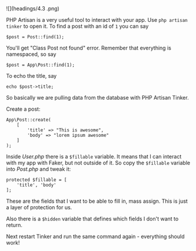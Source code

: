 ![](headings/4.3 .png)

PHP Artisan is a very useful tool to interact with your app. Use `php artisan tinker` to open it. To find a post with an id of `1` you can say

```
$post = Post::find(1);
```

You'll get "Class Post not found" error. Remember that everything is namespaced, so say

```
$post = App\Post::find(1);
```

To echo the title, say

```
echo $post->title;
```

So basically we are pulling data from the database with PHP Artisan Tinker.

Create a post:

```
App\Post::create(
    [
        'title' => "This is awesome",
        'body' => "lorem ipsum awesome"
    ]
);
```

Inside *User.php* there is a `$fillable` variable. It means that I can interact with my app with Faker, but not outside of it. So copy the `$fillable` variable into *Post.php* and tweak it:

```
protected $fillable = [
	'title', 'body'
];
```

These are the fields that I want to be able to fill in, mass assign. This is just a layer of protection for us.

Also there is a `$hidden` variable that defines which fields I don't want to return.

Next restart Tinker and run the same command again - everything should work!

